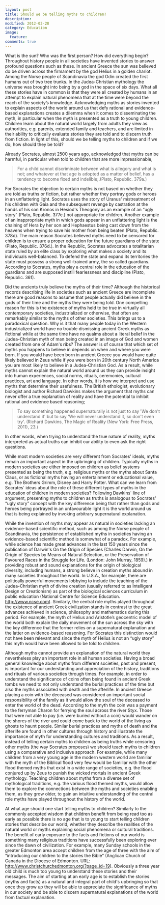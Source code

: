 ```yaml
---
layout: post
title: Should we be telling myths to children?
description: 
modified: 2012-03-28
category: Education
image:
  feature: 
comments: true  
---
```

What is the sun? Who was the first person? How did everything begin? Throughout history people in all societies have invented stories to answer profound questions such as these. In ancient Greece the sun was believed do be driven across the firmament by the god Helius in a golden chariot. Among the Norse people of Scandinavia the god Odin created the first humans out of two tree trunks. In the Judea-Christian mythology the universe was brought into being by a god in the space of six days. What all these stories have in common is that they were all created by humans in an attempt to explain natural phenomena that at the time were beyond the reach of the society’s knowledge. Acknowledging myths as stories invented to explain aspects of the world around us that defy rational and evidence-based explanations creates a dilemma when it comes to disseminating the myth, in particular when the myth is presented as a truth to young children. Children learn about the natural world largely from adults they view as authorities, e.g. parents, extended family and teachers, and are limited in their ability to critically evaluate stories they are told and to discern truth from fiction. In light of this, should we be telling myths to children and if we do, how should they be told?

Already Socrates, almost 2500 years ago, acknowledged that myths can be harmful, in particular when told to children that are more impressionable,
<blockquote>For a child cannot discriminate between what is allegory and what is not; and whatever at that age is adopted as a matter of belief, has a tendency to become fixed and indelible;.(Plato, Republic. 379a.)</blockquote>
For Socrates the objection to certain myths is not based on whether they are told as truths or fiction, but rather whether they portray gods or heroes in an unflattering light. Socrates uses the story of Uranus' mistreatment of his children with Gaia and the subsequent revenge by castration at the hands of his son Kronos in Hesiod's Theogony as an example of an “ugly story” (Plato, Republic. 377e.) not appropriate for children. Another example of an inappropriate myth in which gods appear in an unflattering light is the chaining of Hera by her son and Hephaestus being cast down from the heavens when trying to save his mother from being beaten (Plato, Republic. 378d). The main reason Socrates believed myths need to be censored for children is to ensure a proper education for the future guardians of the state (Plato, Republic. 376d.). In the Republic, Socrates advocates a totalitarian state ruled by an elite class by exploring what makes a society and its individuals well-balanced. To defend the state and expand its territories the state must possess a strong well-trained army, the so called guardians. According to Socrates, myths play a central role in the education of the guardians and are supposed instill fearlessness and discipline (Plato, Republic. 361).

Did the ancients truly believe the myths of their time? Although the historical records describing life in societies such as ancient Greece are incomplete there are good reasons to assume that people actually did believe in the gods of their time and the myths they were being told. One compelling reason for this is the existence of myths held to be true in virtually all contemporary societies, industrialized or otherwise, that often are remarkably similar to the myths of other societies. This brings us to a paradoxical question. Why is it that many people today in the Western industrialized world have no trouble dismissing ancient Greek myths as fictional while at the same time have no qualms about a literal belief in the Judea-Christian myth of man being created in an image of God and women created from one of Adam's ribs? The answer is of course that which set of myths you happens to believe in depends on when and where you were born. If you would have been born in ancient Greece you would have quite likely believed in Zeus while if you were born in 20th century North America you are most likely to believe in a Judea-Christian God. As a result, while myths cannot explain the natural world around us they can provide insight into human experiences, social norms, rituals, ceremonies, cultural practices, art and language. In other words, it is how we interpret and use myths that determine their usefulness. The British ethologist, evolutionary biologist and author Richard Dawkins makes the argument that myths can never offer a true explanation of reality and have the potential to inhibit rational and evidence based reasoning;
<blockquote>To say something happened supernaturally is not just to say 'We don't understand it' but to say 'We will never understand it, so don't even try'. (Richard Dawkins, The Magic of Reality (New York: Free Press, 2011), 23.)</blockquote>
In other words, when trying to understand the true nature of reality, myths interpreted as actual truths can inhibit our ability to even ask the right questions.

While most modern societies are very different from Socrates' ideals, myths remain an important aspect in the upbringing of children. Typically myths in modern societies are either imposed on children as belief systems presented as being the truth, e.g. religious myths or the myths about Santa Claus, or as fictional myths having an entertainment or educational value, e.g. The Brothers Grimm, Disney and Harry Potter. What can we learn from Socrates' ideas about the role of these different types of myths in the education of children in modern societies? Following Dawkins' line of argument, presenting myths to children as truths is analogous to Socrates' “ugly story” concept with the key difference being that rather than gods and heroes being portrayed in an unfavourable light it is the world around us that is being explained by invoking arbitrary supernatural explanation.

While the invention of myths may appear as natural in societies lacking an evidence-based scientific method, such as among the Norse people of Scandinavia, the persistence of established myths in societies having an evidence-based scientific method is somewhat of a paradox. For example, while science has made great advances in the last 150 years since the publication of Darwin's On the Origin of Species (Charles Darwin, On the Origin of Species by Means of Natural Selection, or the Preservation of Favoured Races in the Struggle for Life. (London: John Murray, 1859).) in providing robust and sound explanations for the origin of biological diversity, including humans, a strong believe in creation myths abound in many societies throughout the world. In U.S.A., for example, there are politically powerful movements lobbying to include the teaching of the Judea-Christian myth of divine creation (usually referred to as Intelligent Design or Creationism) as part of the biological sciences curriculum in public education (National Centre for Science Education. http://www.ncse.com). Similarly, the central role myths played throughout the existence of ancient Greek civilization stands in contrast to the great advances achieved in science, philosophy and mathematics during this period. For example, the myth of Helius and Aristotle’s geocentric model of the world both explain the daily movement of the sun across the sky with the key difference that the former relies on a supernatural explanation and the latter on evidence-based reasoning. For Socrates this distinction would not have been relevant and since the myth of Helius is not an “ugly story” this myth would have been allowed to be told to children.

Although myths cannot provide an explanation of the natural world they nevertheless play an important role in all human societies. Having a broad general knowledge about myths from different societies, past and present, is important for our understanding and appreciation of the history, traditions and rituals of various societies through times. For example, in order to understand the significance of coins often being found in ancient Greek tombs we need to not only understand the burial practices of the time but also the myths associated with death and the afterlife. In ancient Greece placing a coin with the deceased was considered an important social responsibility of the family as it would allow the soul of the deceased to enter the world of the dead. According to the myth the coin was a payment to the ferryman Charon for ferrying the soul across the river Styx. Those that were not able to pay (i.e. were buried without a coin) would wander on the shores of the river and could come back to the world of the living as ghosts to haunt people. Similar burial practices and myths of death and the afterlife are found in other cultures through history and illustrate the importance of myth for understanding cultures and traditions. As a result, instead of telling certain myths to children as being truths while censoring other myths (the way Socrates proposes) we should teach myths to children using a comparative and inclusive approach. For example, while many children from a very young age in the modern western world are familiar with the myth of the Biblical flood very few would be familiar with the other flood themed myths that exist in a wide range of societies, e.g. the flood conjured up by Zeus to punish the wicked mortals in ancient Greek mythology. Teaching children about myths from a diverse set of mythological traditions, e.g. the various flood themed myths, would allow them to explore the connections between the myths and societies enabling them, as they grow older, to gain an intuitive understanding of the central role myths have played throughout the history of the world. 

At what age should one start telling myths to children? Similarly to the commonly accepted wisdom that children benefit from being read too as early as possible there is no age that is to young to start telling children stories that describe our world, whether they describe the realities of the natural world or myths explaining social phenomena or cultural traditions. The benefit of early exposure to the facts and fictions of our world is something many religious traditions have successfully been exploring ever since the dawn of civilization. For example, many Sunday schools in the greater Edmonton area accept children from the age of three with the aim of “introducing our children to the stories the Bible” (Anglican Church of Canada in the Diocese of Edmonton. URL: <a href="http://www.christchurchedmonton.org/?page_id=19">http://www.christchurchedmonton.org/?page_id=19</a>). Obviously a three year old child is much too young to understand these stories and their messages. The aim of starting at an early age is to establish the stories (myths and facts) as a natural and integral part of child's upbringing so that once they grow up they will be able to appreciate the significance of myths in our society and be able to discern supernatural explanations of the world from factual explanation.